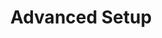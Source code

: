 ---
title: Advanced Setup
redirect_from:
 - /learn/docs/advanced-setup/
 - /learn/resources/advanced-setup/
 - /documentation/setup/platforms/
redirect_to: https://lime.openfl.org/docs/
---